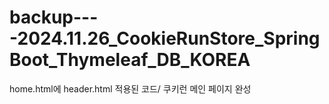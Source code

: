 # backup----2024.11.26_CookieRunStore_SpringBoot_Thymeleaf_DB_KOREA
home.html에 header.html 적용된 코드/ 쿠키런 메인 페이지 완성
